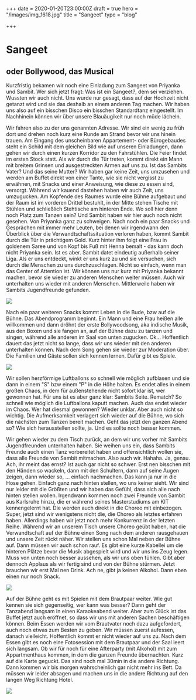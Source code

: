 +++
date = 2020-01-20T23:00:00Z
draft = true
hero = "/images/img_1618.jpg"
title = "Sangeet"
type = "blog"

+++
# Sangeet

## oder Bollywood, das Musical

Kurzfristig bekamen wir noch eine Einladung zum Sangeet von Priyanka und Sambit. Wer sich jetzt fragt: Was ist ein Sangeet?, dem sei verziehen. Wussten wir auch nicht. Uns wurde nur gesagt, dass auf der Hochzeit nicht getanzt wird und sie das deshalb an einem anderen Tag machen. Wir haben uns also auf ein bisschen Disco ein bisschen Standardtanz eingestellt. Im Nachhinein können wir über unsere Blauäugikeit nur noch müde lächeln.

Wir fahren also zu der uns genannten Adresse. Wir sind ein wenig zu früh dort und drehen noch kurz eine Runde am Strand bevor wir uns hinein trauen. Am Eingang des unscheinbaren Appartement- oder Bürogebaudes steht ein Schild mit dem gleichen Bild wie auf unseren Einladungen, dann gehen wir durch einen kurzen Korridor zu den Fahrstühlen. Die Feier findet im ersten Stock statt. Als wir durch die Tür treten, kommt direkt ein Mann mit breitem Grinsen und ausgestreckten Armen auf uns zu. Ist das Sambits Vater? Und das seine Mutter? Wir haben gar keine Zeit, uns umzusehen und werden am Buffet direkt von einer Tante, wie sie nicht vergisst zu erwähnen, mit Snacks und einer Anweisung, wie diese zu essen sind, versorgt. Während wir kauend dastehen haben wir auch Zeit, uns umzugucken. Am Kopfende des Raumes wurde eine Bühne aufgebaut und der Raum ist im vorderen Drittel bestuhlt, in der Mitte stehen Tische mit Stühlen und schließlich Stehtische am hinteren Ende. Wo soll hier denn noch Platz zum Tanzen sein? Und Sambit haben wir hier auch noch nicht gesehen. Von Priyanka ganz zu schweigen. Nach noch ein paar Snacks und Gesprächen mit immer mehr Leuten, bei denen wir irgendwann den Überblick über die Verwandtschaftssituation verloren haben, kommt Sambit durch die Tür in prächtigem Gold. Kurz hinter ihm folgt eine Frau in goldenem Saree und von Kopf bis Fuß mit Henna bemalt - das kann doch nicht Priyanka sein. Ist es aber. Sambit datet eindeutig außerhalb seiner Liga. Als er uns entdeckt, winkt er uns kurz zu und sie versuchen, sich durch die Menschen zu uns durchzuschlagen. Nicht so einfach, wenn man das Center of Attention ist. Wir können uns nur kurz mit Priyanka bekannt machen, bevor sie wieder zu anderen Menschen weiter müssen. Auch wir unterhalten uns wieder mit anderen Menschen. Mittlerweile haben wir Sambits Jugendfreunde gefunden.

![](/images/img_1368.jpg)

Nach ein paar weiteren Snacks kommt Leben in die Bude, bzw auf die Bühne. Das Abendprogramm beginnt. Ein Mann und eine Frau heißen alle willkommen und dann dröhnt der erste Bollywoodsong, aka indische Musik, aus den Boxen und sie fangen an, auf der Bühne dazu zu tanzen und singen, während alle anderen im Saal von unten zugucken. Ok... Hoffentlich dauert das jetzt nicht so lange, dass wir uns wieder mit den anderen unterhalten können. Nach dem Song gehen sie wieder zur Moderation über. Die Familien und Gäste sollen sich kennen lernen. Dafür gibt es Spiele.

![](/images/img_0544.jpg)

Wir sollen herzförmige Luftballons so schnell wie möglich aufblasen und sie dann in einem "S" bzw einem "P" in die Höhe halten. Es endet alles in einem großen Chaos, in dem für außenstehende nicht sofort klar ist, wer gewonnen hat. Für uns ist es aber ganz klar: Sambits Seite. Rematch? So schnell wie möglich die Luftballons kaputt machen. Auch das endet wieder im Chaos. Wer hat diesmal gewonnen? Wieder unklar. Aber auch nicht so wichtig. Die Aufmerksamkeit verlagert sich wieder auf die Bühne, wo sich die nächsten zum Tanzen bereit machen. Geht das jetzt den ganzen Abend so? Wie sich herausstellen sollte, ja. Und es sollte noch besser kommen.

Wir gehen wieder zu dem Tisch zurück, an dem wir uns vorher mit Sambits Jugendfreunden unterhalten haben. Sie weihen uns ein, dass Sambits Freunde auch einen Tanz vorbereitet haben und offensichtlich wollen sie, dass alle Freunde von Sambit mitmachen. Also auch wir. Hahaha. Ja, genau. Ach, ihr meint das ernst? Ist auch gar nicht so schwer. Erst nen bisschen mit den Händen so wackeln, dann mit den Schultern, dann auf seine Augen zeigen, dann wieder so, ... einfach nachmachen. Das kann ja nur in die Hose gehen. Einfach ganz nach hinten stellen, wo uns keiner sieht. Wir sind nur leider mit die Größten und wir haben das Gefühl, dass sich alle nach hinten stellen wollen. Irgendwann kommen noch zwei Freunde von Sambit aus Karlsruhe hinzu, die er während seines Masterstudiums am KIT kennengelernt hat. Die werden auch direkt in die Choreo mit einbezogen. Super, jetzt sind wir wenigstens nicht die, die Choreo als letztes erfahren haben. Allerdings haben wir jetzt noch mehr Konkurrenz in der letzten Reihe. Während wir an unserem Tisch unsere Choreo geübt haben, hat die Verwandtschaft auf der Bühne einen Song nach dem anderen rausgehauen und unsere Zeit rückt näher. Wir stellen uns schon Mal neben der Bühne auf. Dann müssen wir auch schon rauf. Es gibt eine kurze Kabellei um die hinteren Plätze bevor die Musik abgespielt wird und wir uns ins Zeug legen. Muss von unten noch besser aussehen, als wir uns oben fühlen. Gibt aber dennoch Applaus als wir fertig sind und von der Bühne stürmen. Jetzt brauchen wir erst Mal nen Drink. Ach ne, gibt ja keinen Alkohol. Dann eben einen nur noch Snack.

![](/images/img_1349.jpg)

Auf der Bühne geht es mit Spielen mit dem Brautpaar weiter. Wie gut kennen sie sich gegenseitig, wer kann was besser? Dann geht der Tanzabend langsam in einen Karaokeabend weiter. Aber zum Glück ist das Buffet jetzt auch eröffnet, so dass wir uns mit anderen Sachen beschäftigen können. Beim Essen werden wir vom Brautvater noch dazu aufgefordert, auch noch etwas zum Besten zu geben. Wir müssen zuerst aufessen, danach vielleicht. Hoffentlich kommt er nicht wieder auf uns zu. Nach dem Essen gibt es noch eine Fotosession mit dem Brautpaar und der Saal leert sich langsam. Ob wir für noch für eine Afterparty (mit Alkohol) mit zum Appartmenthaus kommen, in dem die ganzen Freunde übernachten. Kurz auf die Karte geguckt. Das sind noch mal 30min in die andere Richtung. Dann kommen wir bis morgen wahrscheinlich gar nicht mehr ins Bett. Da müssen wir leider absagen und machen uns in die andere Richtung auf den langen Weg Richtung Hotel.

![](/images/img_1583.jpg)